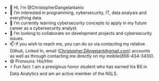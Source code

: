 - 👋 Hi, I’m @ChristopherDangelantanio
- 👀 I’m interested in programming, cybersecurity, IT, data analysis and everything data.
- 🌱 I’m currently learning cybersecurity concepts to apply in my future career as a cybersecurity analyst.
- 💞️ I’m looking to collaborate on development projects and cybersecurity issues.
- 📫 If you wish to reach me, you can do so via contacting my relative Github, Linked In, email (Christopher.DAngelant@gmail.com) accounts as well as through contacting me directly on my mobile(856-434-3430). 
- 😄 Pronouns: His/Him
- ⚡ Fun fact: I am a presigious honor student who has earned his BS in Data Analytics and am an active member of the NSLS.

<!---
ChristopherDangelant/ChristopherDangelant is a ✨ special ✨ repository because its `README.md` (this file) appears on your GitHub profile.
You can click the Preview link to take a look at your changes.
--->
